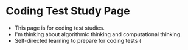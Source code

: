 # Coding Test Study Page

- This page is for coding test studies.
- I'm thinking about algorithmic thinking and computational thinking.
- Self-directed learning to prepare for coding tests (
